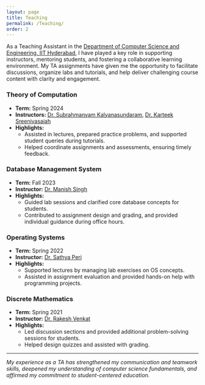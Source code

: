 ```yaml
---
layout: page
title: Teaching
permalink: /Teaching/
order: 2
---
```


<!-- # Teaching -->

As a Teaching Assistant in the [Department of Computer Science and Engineering, IIT Hyderabad](https://cse.iith.ac.in/), I have played a key role in supporting instructors, mentoring students, and fostering a collaborative learning environment. My TA assignments have given me the opportunity to facilitate discussions, organize labs and tutorials, and help deliver challenging course content with clarity and engagement.

<!-- ## Teaching Assistantships -->

### Theory of Computation
- **Term:** Spring 2024
- **Instructors:** [Dr. Subrahmanyam Kalyanasundaram](https://people.iith.ac.in/subruk/), [Dr. Karteek Sreenivasaiah](https://people.iith.ac.in/karteek/)
- **Highlights:**
  - Assisted in lectures, prepared practice problems, and supported student queries during tutorials.
  - Helped coordinate assignments and assessments, ensuring timely feedback.

### Database Management System
- **Term:** Fall 2023
- **Instructor:** [Dr. Manish Singh](https://people.iith.ac.in/msingh/)
- **Highlights:**
  - Guided lab sessions and clarified core database concepts for students.
  - Contributed to assignment design and grading, and provided individual guidance during office hours.

### Operating Systems
- **Term:** Spring 2022
- **Instructor:** [Dr. Sathya Peri](https://people.iith.ac.in/sathya_p/)
- **Highlights:**
  - Supported lectures by managing lab exercises on OS concepts.
  - Assisted in assignment evaluation and provided hands-on help with programming projects.

### Discrete Mathematics
- **Term:** Spring 2021
- **Instructor:** [Dr. Rakesh Venkat](https://people.iith.ac.in/rakeshvenkat/)
- **Highlights:**
  - Led discussion sections and provided additional problem-solving sessions for students.
  - Helped design quizzes and assisted with grading.

---

*My experience as a TA has strengthened my communication and teamwork skills, deepened my understanding of computer science fundamentals, and affirmed my commitment to student-centered education.*
